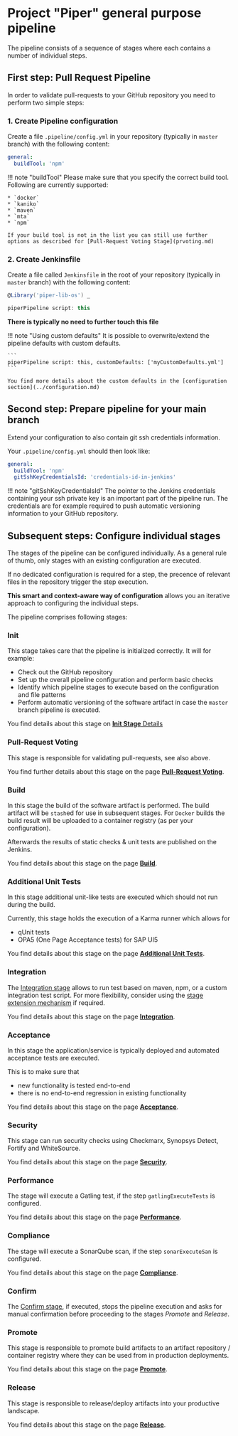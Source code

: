 # Project "Piper" general purpose pipeline

The pipeline consists of a sequence of stages where each contains a number of individual steps.

## First step: Pull Request Pipeline

In order to validate pull-requests to your GitHub repository you need to perform two simple steps:

### 1. Create Pipeline configuration

Create a file `.pipeline/config.yml` in your repository (typically in `master` branch) with the following content:

``` YAML
general:
  buildTool: 'npm'
```

!!! note "buildTool"
    Please make sure that you specify the correct build tool.
    Following are currently supported:

    * `docker`
    * `kaniko`
    * `maven`
    * `mta`
    * `npm`

    If your build tool is not in the list you can still use further options as described for [Pull-Request Voting Stage](prvoting.md)

### 2. Create Jenkinsfile

Create a file called `Jenkinsfile` in the root of your repository (typically in `master` branch) with the following content:

```groovy
@Library('piper-lib-os') _

piperPipeline script: this
```

**There is typically no need to further touch this file**

!!! note "Using custom defaults"
    It is possible to overwrite/extend the pipeline defaults with custom defaults.

    ```
    piperPipeline script: this, customDefaults: ['myCustomDefaults.yml']
    ```

    You find more details about the custom defaults in the [configuration section](../configuration.md)

## Second step: Prepare pipeline for your main branch

Extend your configuration to also contain git ssh credentials information.

Your `.pipeline/config.yml` should then look like:

``` YAML
general:
  buildTool: 'npm'
  gitSshKeyCredentialsId: 'credentials-id-in-jenkins'
```

!!! note "gitSshKeyCredentialsId"
    The pointer to the Jenkins credentials containing your ssh private key is an important part of the pipeline run.
    The credentials are for example required to push automatic versioning information to your GitHub repository.

## Subsequent steps: Configure individual stages

The stages of the pipeline can be configured individually.
As a general rule of thumb, only stages with an existing configuration are executed.

If no dedicated configuration is required for a step, the precence of relevant files in the repository trigger the step execution.

**This smart and context-aware way of configuration** allows you an iterative approach to configuring the individual steps.

The pipeline comprises following stages:

### Init

This stage takes care that the pipeline is initialized correctly.
It will for example:

* Check out the GitHub repository
* Set up the overall pipeline configuration and perform basic checks
* Identify which pipeline stages to execute based on the configuration and file patterns
* Perform automatic versioning of the software artifact in case the `master` branch pipeline is executed.

You find details about this stage on  [**Init Stage** Details](init.md)

### Pull-Request Voting

This stage is responsible for validating pull-requests, see also above.

You find further details about this stage on the page [**Pull-Request Voting**](prvoting.md).

### Build

In this stage the build of the software artifact is performed.
The build artifact will be `stash`ed for use in subsequent stages. For `Docker` builds the build result will be uploaded to a container registry (as per your configuration).

Afterwards the results of static checks & unit tests are published on the Jenkins.

You find details about this stage on the page [**Build**](build.md).

### Additional Unit Tests

In this stage additional unit-like tests are executed which should not run during the build.

Currently, this stage holds the execution of a Karma runner which allows for

* qUnit tests
* OPA5 (One Page Acceptance tests) for SAP UI5

You find details about this stage on the page [**Additional Unit Tests**](additionalunittests.md).

### Integration

The [Integration stage](integration.md) allows to run test based on maven, npm, or a custom integration test script.
For more flexibility, consider using the [stage extension mechanism](../extensibility.md) if required.

You find details about this stage on the page [**Integration**](integration.md).

### Acceptance

In this stage the application/service is typically deployed and automated acceptance tests are executed.

This is to make sure that

* new functionality is tested end-to-end
* there is no end-to-end regression in existing functionality

You find details about this stage on the page [**Acceptance**](acceptance.md).

### Security

This stage can run security checks using Checkmarx, Synopsys Detect, Fortify and WhiteSource.

You find details about this stage on the page [**Security**](security.md).

### Performance

The stage will execute a Gatling test, if the step `gatlingExecuteTests` is configured.

You find details about this stage on the page [**Performance**](performance.md).

### Compliance

The stage will execute a SonarQube scan, if the step `sonarExecuteSan` is configured.

You find details about this stage on the page [**Compliance**](compliance.md).

### Confirm

The [Confirm stage](confirm.md), if executed, stops the pipeline execution and asks for manual confirmation before proceeding to the stages _Promote_ and _Release_.

### Promote

This stage is responsible to promote build artifacts to an artifact repository / container registry where they can be used from in production deployments.

You find details about this stage on the page [**Promote**](promote.md).

### Release

This stage is responsible to release/deploy artifacts into your productive landscape.

You find details about this stage on the page [**Release**](release.md).
